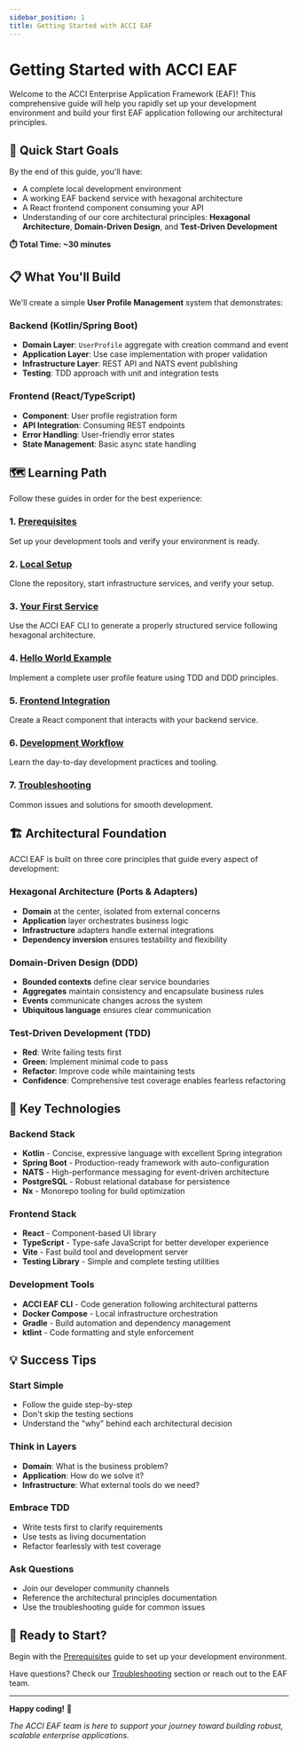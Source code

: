 ```yaml
---
sidebar_position: 1
title: Getting Started with ACCI EAF
---
```


# Getting Started with ACCI EAF

Welcome to the ACCI Enterprise Application Framework (EAF)! This comprehensive guide will help you
rapidly set up your development environment and build your first EAF application following our
architectural principles.

## 🎯 Quick Start Goals

By the end of this guide, you'll have:

- A complete local development environment
- A working EAF backend service with hexagonal architecture
- A React frontend component consuming your API
- Understanding of our core architectural principles: **Hexagonal Architecture**, **Domain-Driven
  Design**, and **Test-Driven Development**

**⏱️ Total Time: ~30 minutes**

## 📋 What You'll Build

We'll create a simple **User Profile Management** system that demonstrates:

### Backend (Kotlin/Spring Boot)

- **Domain Layer**: `UserProfile` aggregate with creation command and event
- **Application Layer**: Use case implementation with proper validation
- **Infrastructure Layer**: REST API and NATS event publishing
- **Testing**: TDD approach with unit and integration tests

### Frontend (React/TypeScript)

- **Component**: User profile registration form
- **API Integration**: Consuming REST endpoints
- **Error Handling**: User-friendly error states
- **State Management**: Basic async state handling

## 🗺️ Learning Path

Follow these guides in order for the best experience:

### 1. [Prerequisites](./prerequisites.md)

Set up your development tools and verify your environment is ready.

### 2. [Local Setup](./local-setup.md)

Clone the repository, start infrastructure services, and verify your setup.

### 3. [Your First Service](./first-service.md)

Use the ACCI EAF CLI to generate a properly structured service following hexagonal architecture.

### 4. [Hello World Example](./hello-world-example.md)

Implement a complete user profile feature using TDD and DDD principles.

### 5. [Frontend Integration](./frontend-integration.md)

Create a React component that interacts with your backend service.

### 6. [Development Workflow](./development-workflow.md)

Learn the day-to-day development practices and tooling.

### 7. [Troubleshooting](./troubleshooting.md)

Common issues and solutions for smooth development.

## 🏗️ Architectural Foundation

ACCI EAF is built on three core principles that guide every aspect of development:

### Hexagonal Architecture (Ports & Adapters)

- **Domain** at the center, isolated from external concerns
- **Application** layer orchestrates business logic
- **Infrastructure** adapters handle external integrations
- **Dependency inversion** ensures testability and flexibility

### Domain-Driven Design (DDD)

- **Bounded contexts** define clear service boundaries
- **Aggregates** maintain consistency and encapsulate business rules
- **Events** communicate changes across the system
- **Ubiquitous language** ensures clear communication

### Test-Driven Development (TDD)

- **Red**: Write failing tests first
- **Green**: Implement minimal code to pass
- **Refactor**: Improve code while maintaining tests
- **Confidence**: Comprehensive test coverage enables fearless refactoring

## 🚀 Key Technologies

### Backend Stack

- **Kotlin** - Concise, expressive language with excellent Spring integration
- **Spring Boot** - Production-ready framework with auto-configuration
- **NATS** - High-performance messaging for event-driven architecture
- **PostgreSQL** - Robust relational database for persistence
- **Nx** - Monorepo tooling for build optimization

### Frontend Stack

- **React** - Component-based UI library
- **TypeScript** - Type-safe JavaScript for better developer experience
- **Vite** - Fast build tool and development server
- **Testing Library** - Simple and complete testing utilities

### Development Tools

- **ACCI EAF CLI** - Code generation following architectural patterns
- **Docker Compose** - Local infrastructure orchestration
- **Gradle** - Build automation and dependency management
- **ktlint** - Code formatting and style enforcement

## 💡 Success Tips

### Start Simple

- Follow the guide step-by-step
- Don't skip the testing sections
- Understand the "why" behind each architectural decision

### Think in Layers

- **Domain**: What is the business problem?
- **Application**: How do we solve it?
- **Infrastructure**: What external tools do we need?

### Embrace TDD

- Write tests first to clarify requirements
- Use tests as living documentation
- Refactor fearlessly with test coverage

### Ask Questions

- Join our developer community channels
- Reference the architectural principles documentation
- Use the troubleshooting guide for common issues

## 🎯 Ready to Start?

Begin with the [Prerequisites](./prerequisites.md) guide to set up your development environment.

Have questions? Check our [Troubleshooting](./troubleshooting.md) section or reach out to the EAF
team.

---

**Happy coding!** 🎉

_The ACCI EAF team is here to support your journey toward building robust, scalable enterprise
applications._
